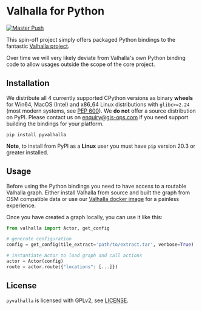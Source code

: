 # Valhalla for Python
[![Master Push](https://github.com/gis-ops/pyvalhalla/actions/workflows/push_master.yml/badge.svg)](https://github.com/gis-ops/pyvalhalla/actions/workflows/push_master.yml)

This spin-off project simply offers packaged Python bindings to the fantastic [Valhalla project](https://github.com/valhalla/valhalla).

Over time we will very likely deviate from Valhalla's own Python binding code to allow usages outside the scope of the core project.

## Installation
 
We distribute all 4 currently supported CPython versions as binary **wheels** for Win64, MacOS (Intel) and x86_64 Linux distributions with `glibc>=2.24` (most modern systems, see [PEP 600](https://www.python.org/dev/peps/pep-0600/)). We **do not** offer a source distribution on PyPI. Please contact us on enquiry@gis-ops.com if you need support building the bindings for your platform.

`pip install pyvalhalla`

**Note**, to install from PyPI as a **Linux** user you must have `pip` version 20.3 or greater installed.

## Usage

Before using the Python bindings you need to have access to a routable Valhalla graph. Either install Valhalla from source and built the graph from OSM compatible data or use our [Valhalla docker image](https://github.com/gis-ops/docker-valhalla) for a painless experience.

Once you have created a graph locally, you can use it like this:
```python
from valhalla import Actor, get_config

# generate configuration
config = get_config(tile_extract='path/to/extract.tar', verbose=True)

# instantiate Actor to load graph and call actions
actor = Actor(config)
route = actor.route({"locations": [...]})
```

## License

`pyvalhalla` is licensed with GPLv2, see [LICENSE](./LICENSE).
